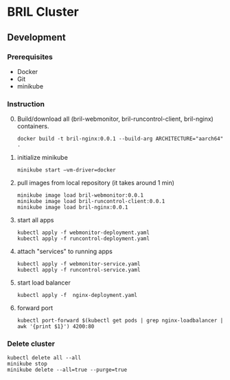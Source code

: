 # BRIL Cluster

## Development 

### Prerequisites
- Docker
- Git
- minikube

### Instruction

0. Build/download all (bril-webmonitor, bril-runcontrol-client, bril-nginx) containers. 
    ```shell
    docker build -t bril-nginx:0.0.1 --build-arg ARCHITECTURE="aarch64" .
    ```
1. initialize minikube
    ```shell
    minikube start —vm-driver=docker
    ```
   
2. pull images from local repository (it takes around 1 min)
    ```shell
    minikube image load bril-webmonitor:0.0.1
    minikube image load bril-runcontrol-client:0.0.1
    minikube image load bril-nginx:0.0.1
    ```
3. start all apps
    ```shell
    kubectl apply -f webmonitor-deployment.yaml
    kubectl apply -f runcontrol-deployment.yaml
    ```
4. attach "services" to running apps
    ```shell
    kubectl apply -f webmonitor-service.yaml
    kubectl apply -f runcontrol-service.yaml
    ```
5. start load balancer
    ```shell
    kubectl apply -f  nginx-deployment.yaml
    ```
6. forward port
   ```shell
   kubectl port-forward $(kubectl get pods | grep nginx-loadbalancer | awk '{print $1}') 4200:80
   ```
   
### Delete cluster 
```shell
kubectl delete all --all
minikube stop
minikube delete --all=true --purge=true
```